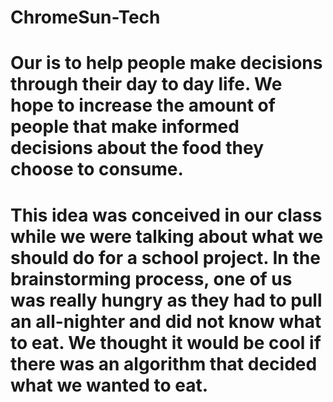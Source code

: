 # ChromeSun-Tech
# Our is to help people make decisions through their day to day life. We hope to increase the amount of people that make informed decisions about the food they choose to consume.

# This idea was conceived in our class while we were talking about what we should do for a school project. In the brainstorming process, one of us was really hungry as they had to pull an all-nighter and did not know what to eat. We thought it would be cool if there was an algorithm that decided what we wanted to eat.
